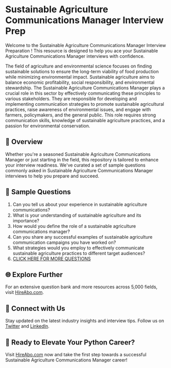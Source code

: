 # Sustainable Agriculture Communications Manager Interview Prep

Welcome to the Sustainable Agriculture Communications Manager Interview Preparation ! This resource is designed to help you ace your Sustainable Agriculture Communications Manager interviews with confidence.

The field of agriculture and environmental science focuses on finding sustainable solutions to ensure the long-term viability of food production while minimizing environmental impact. Sustainable agriculture aims to balance economic profitability, social responsibility, and environmental stewardship. The Sustainable Agriculture Communications Manager plays a crucial role in this sector by effectively communicating these principles to various stakeholders. They are responsible for developing and implementing communication strategies to promote sustainable agricultural practices, raise awareness of environmental issues, and engage with farmers, policymakers, and the general public. This role requires strong communication skills, knowledge of sustainable agriculture practices, and a passion for environmental conservation.

## 🚀 Overview

Whether you're a seasoned Sustainable Agriculture Communications Manager or just starting in the field, this repository is tailored to enhance your interview readiness. We've curated a set of sample questions commonly asked in Sustainable Agriculture Communications Manager interviews to help you prepare and succeed.

## 📝 Sample Questions

1. Can you tell us about your experience in sustainable agriculture communications?
2. What is your understanding of sustainable agriculture and its importance?
3. How would you define the role of a sustainable agriculture communications manager?
4. Can you share any successful examples of sustainable agriculture communication campaigns you have worked on?
5. What strategies would you employ to effectively communicate sustainable agriculture practices to different target audiences?
6. [CLICK HERE FOR MORE QUESTIONS](https://hireabo.com/job/10_4_19/Sustainable%20Agriculture%20Communications%20Manager)

## 🌐 Explore Further

For an extensive question bank and more resources across 5,000 fields, visit [HireAbo.com](https://www.hireabo.com).

## 📱 Connect with Us

Stay updated on the latest industry insights and interview tips. Follow us on [Twitter](https://twitter.com/hireabo) and [LinkedIn](https://www.linkedin.com/in/hire-abo-3609972a8/).

## 🚀 Ready to Elevate Your Python Career?

Visit [HireAbo.com](https://www.hireabo.com) now and take the first step towards a successful Sustainable Agriculture Communications Manager career!